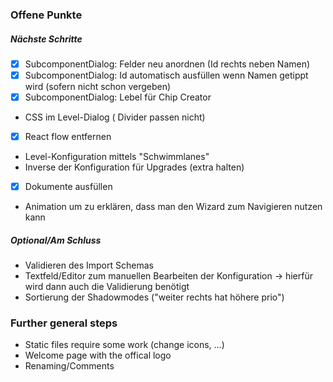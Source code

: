 ### Offene Punkte

##### Nächste Schritte


 + [X] SubcomponentDialog: Felder neu anordnen (Id rechts neben Namen) 
 + [X] SubcomponentDialog: Id automatisch ausfüllen wenn Namen getippt wird (sofern nicht schon vergeben)
 + [X] SubcomponentDialog: Lebel für Chip Creator
 + CSS im Level-Dialog ( Divider passen nicht)
 + [X] React flow entfernen
 + Level-Konfiguration mittels "Schwimmlanes"
 + Inverse der Konfiguration für Upgrades (extra halten)
 + [X] Dokumente ausfüllen
 + Animation um zu erklären, dass man den Wizard zum Navigieren nutzen kann

##### Optional/Am Schluss
 + Validieren des Import Schemas
 + Textfeld/Editor zum manuellen Bearbeiten der Konfiguration -> hierfür wird dann auch die Validierung benötigt
 + Sortierung der Shadowmodes ("weiter rechts hat höhere prio")


### Further general steps

+ Static files require some work (change icons, ...)
+ Welcome page with the offical logo
+ Renaming/Comments 